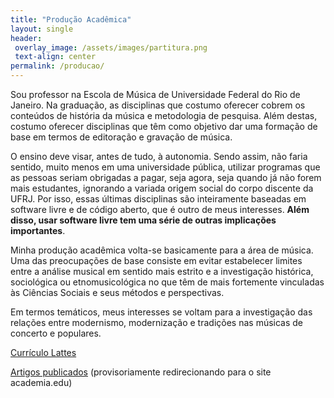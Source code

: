 ```yaml
---
title: "Produção Acadêmica"
layout: single
header:
 overlay_image: /assets/images/partitura.png
 text-align: center
permalink: /producao/
---
```


Sou professor na Escola de Música de Universidade Federal do Rio de Janeiro. Na graduação, as disciplinas que costumo oferecer cobrem os conteúdos de história da música e metodologia de pesquisa. Além destas, costumo oferecer disciplinas que têm como objetivo dar uma formação de base em termos de editoração e gravação de música.

O ensino deve visar, antes de tudo, à autonomia. Sendo assim, não faria sentido, muito menos em uma universidade pública, utilizar programas que as pessoas seriam obrigadas a pagar, seja agora, seja quando já não forem mais estudantes, ignorando a variada origem social do corpo discente da UFRJ. Por isso, essas últimas disciplinas são inteiramente baseadas em software livre e de código aberto, que é outro de meus interesses. **Além disso, usar software livre tem uma série de outras implicações importantes**.

Minha produção acadêmica volta-se basicamente para a área de música. Uma das preocupações de base consiste em evitar estabelecer limites entre a análise musical em sentido mais estrito e a investigação histórica, sociológica ou etnomusicológica no que têm de mais fortemente vinculadas às Ciências Sociais e seus métodos e perspectivas.

Em termos temáticos, meus interesses se voltam para a investigação das relações entre modernismo, modernização e tradições nas músicas de concerto e populares.

[Currículo Lattes](http://lattes.cnpq.br/5731361834004755)

[Artigos publicados](https://ufrj.academia.edu/fredericobarros) (provisoriamente redirecionando para o site academia.edu)
